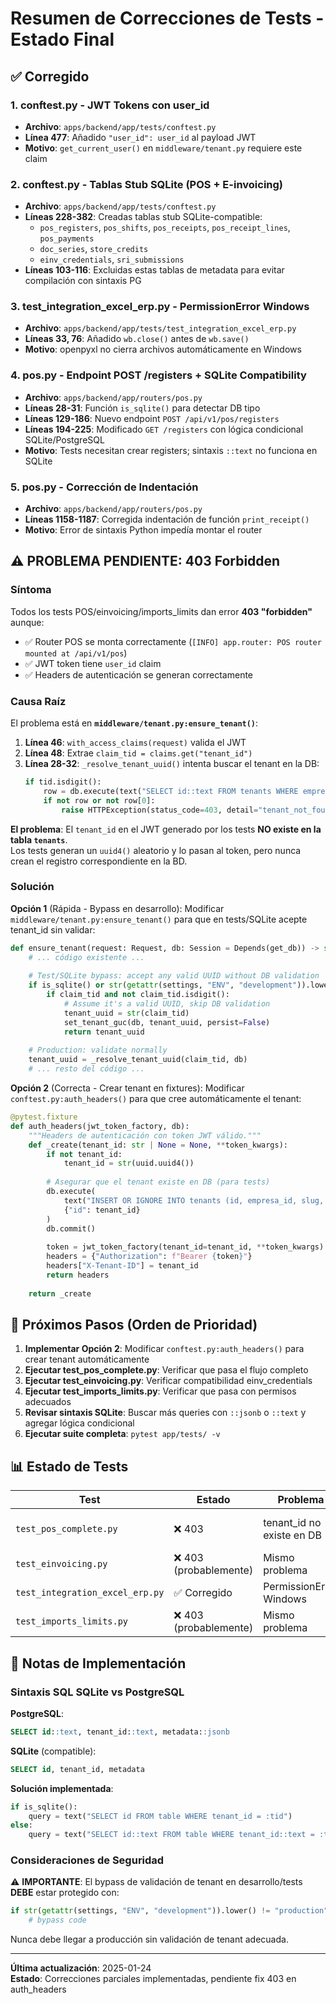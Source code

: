 # Resumen de Correcciones de Tests - Estado Final

## ✅ Corregido

### 1. **conftest.py** - JWT Tokens con user_id
- **Archivo**: `apps/backend/app/tests/conftest.py`
- **Línea 477**: Añadido `"user_id": user_id` al payload JWT
- **Motivo**: `get_current_user()` en `middleware/tenant.py` requiere este claim

### 2. **conftest.py** - Tablas Stub SQLite (POS + E-invoicing)
- **Archivo**: `apps/backend/app/tests/conftest.py`
- **Líneas 228-382**: Creadas tablas stub SQLite-compatible:
  - `pos_registers`, `pos_shifts`, `pos_receipts`, `pos_receipt_lines`, `pos_payments`
  - `doc_series`, `store_credits`
  - `einv_credentials`, `sri_submissions`
- **Líneas 103-116**: Excluidas estas tablas de metadata para evitar compilación con sintaxis PG

### 3. **test_integration_excel_erp.py** - PermissionError Windows
- **Archivo**: `apps/backend/app/tests/test_integration_excel_erp.py`
- **Líneas 33, 76**: Añadido `wb.close()` antes de `wb.save()`
- **Motivo**: openpyxl no cierra archivos automáticamente en Windows

### 4. **pos.py** - Endpoint POST /registers + SQLite Compatibility
- **Archivo**: `apps/backend/app/routers/pos.py`
- **Líneas 28-31**: Función `is_sqlite()` para detectar DB tipo
- **Líneas 129-186**: Nuevo endpoint `POST /api/v1/pos/registers`
- **Líneas 194-225**: Modificado `GET /registers` con lógica condicional SQLite/PostgreSQL
- **Motivo**: Tests necesitan crear registers; sintaxis `::text` no funciona en SQLite

### 5. **pos.py** - Corrección de Indentación
- **Archivo**: `apps/backend/app/routers/pos.py`
- **Líneas 1158-1187**: Corregida indentación de función `print_receipt()`
- **Motivo**: Error de sintaxis Python impedía montar el router

## ⚠️ PROBLEMA PENDIENTE: 403 Forbidden

### Síntoma
Todos los tests POS/einvoicing/imports_limits dan error **403 "forbidden"** aunque:
- ✅ Router POS se monta correctamente (`[INFO] app.router: POS router mounted at /api/v1/pos`)
- ✅ JWT token tiene `user_id` claim
- ✅ Headers de autenticación se generan correctamente

### Causa Raíz
El problema está en **`middleware/tenant.py:ensure_tenant()`**:

1. **Línea 46**: `with_access_claims(request)` valida el JWT
2. **Línea 48**: Extrae `claim_tid = claims.get("tenant_id")`
3. **Línea 28-32**: `_resolve_tenant_uuid()` intenta buscar el tenant en la DB:
   ```python
   if tid.isdigit():
       row = db.execute(text("SELECT id::text FROM tenants WHERE empresa_id=:eid"), {"eid": int(tid)}).first()
       if not row or not row[0]:
           raise HTTPException(status_code=403, detail="tenant_not_found")
   ```

**El problema**: El `tenant_id` en el JWT generado por los tests **NO existe en la tabla `tenants`**.  
Los tests generan un `uuid4()` aleatorio y lo pasan al token, pero nunca crean el registro correspondiente en la BD.

### Solución

**Opción 1** (Rápida - Bypass en desarrollo):
Modificar `middleware/tenant.py:ensure_tenant()` para que en tests/SQLite acepte tenant_id sin validar:

```python
def ensure_tenant(request: Request, db: Session = Depends(get_db)) -> str:
    # ... código existente ...
    
    # Test/SQLite bypass: accept any valid UUID without DB validation
    if is_sqlite() or str(getattr(settings, "ENV", "development")).lower() != "production":
        if claim_tid and not claim_tid.isdigit():
            # Assume it's a valid UUID, skip DB validation
            tenant_uuid = str(claim_tid)
            set_tenant_guc(db, tenant_uuid, persist=False)
            return tenant_uuid
    
    # Production: validate normally
    tenant_uuid = _resolve_tenant_uuid(claim_tid, db)
    # ... resto del código ...
```

**Opción 2** (Correcta - Crear tenant en fixtures):
Modificar `conftest.py:auth_headers()` para que cree automáticamente el tenant:

```python
@pytest.fixture
def auth_headers(jwt_token_factory, db):
    """Headers de autenticación con token JWT válido."""
    def _create(tenant_id: str | None = None, **token_kwargs):
        if not tenant_id:
            tenant_id = str(uuid.uuid4())
        
        # Asegurar que el tenant existe en DB (para tests)
        db.execute(
            text("INSERT OR IGNORE INTO tenants (id, empresa_id, slug, country_code, base_currency) VALUES (:id, 1, 'test-tenant', 'ES', 'EUR')"),
            {"id": tenant_id}
        )
        db.commit()
        
        token = jwt_token_factory(tenant_id=tenant_id, **token_kwargs)
        headers = {"Authorization": f"Bearer {token}"}
        headers["X-Tenant-ID"] = tenant_id
        return headers
    
    return _create
```

## 🔧 Próximos Pasos (Orden de Prioridad)

1. **Implementar Opción 2**: Modificar `conftest.py:auth_headers()` para crear tenant automáticamente
2. **Ejecutar test_pos_complete.py**: Verificar que pasa el flujo completo
3. **Ejecutar test_einvoicing.py**: Verificar compatibilidad einv_credentials
4. **Ejecutar test_imports_limits.py**: Verificar que pasa con permisos adecuados
5. **Revisar sintaxis SQLite**: Buscar más queries con `::jsonb` o `::text` y agregar lógica condicional
6. **Ejecutar suite completa**: `pytest app/tests/ -v`

## 📊 Estado de Tests

| Test | Estado | Problema | Solución |
|------|--------|----------|----------|
| `test_pos_complete.py` | ❌ 403 | tenant_id no existe en DB | Crear tenant en auth_headers |
| `test_einvoicing.py` | ❌ 403 (probablemente) | Mismo problema | Misma solución |
| `test_integration_excel_erp.py` | ✅ Corregido | PermissionError Windows | wb.close() implementado |
| `test_imports_limits.py` | ❌ 403 (probablemente) | Mismo problema | Misma solución |

## 📝 Notas de Implementación

### Sintaxis SQL SQLite vs PostgreSQL

**PostgreSQL**:
```sql
SELECT id::text, tenant_id::text, metadata::jsonb
```

**SQLite** (compatible):
```sql
SELECT id, tenant_id, metadata
```

**Solución implementada**:
```python
if is_sqlite():
    query = text("SELECT id FROM table WHERE tenant_id = :tid")
else:
    query = text("SELECT id::text FROM table WHERE tenant_id::text = :tid")
```

### Consideraciones de Seguridad

⚠️ **IMPORTANTE**: El bypass de validación de tenant en desarrollo/tests **DEBE** estar protegido con:
```python
if str(getattr(settings, "ENV", "development")).lower() != "production":
    # bypass code
```

Nunca debe llegar a producción sin validación de tenant adecuada.

---

**Última actualización**: 2025-01-24  
**Estado**: Correcciones parciales implementadas, pendiente fix 403 en auth_headers
